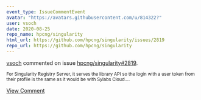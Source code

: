 ```yaml
---
event_type: IssueCommentEvent
avatar: "https://avatars.githubusercontent.com/u/814322?"
user: vsoch
date: 2020-08-25
repo_name: hpcng/singularity
html_url: https://github.com/hpcng/singularity/issues/2819
repo_url: https://github.com/hpcng/singularity
---
```


<a href='https://github.com/vsoch' target='_blank'>vsoch</a> commented on issue <a href='https://github.com/hpcng/singularity/issues/2819' target='_blank'>hpcng/singularity#2819</a>.

<small>For Singularity Registry Server, it serves the library API so the login with a user token from their profile is the same as it would be with Sylabs Cloud....</small>

<a href='https://github.com/hpcng/singularity/issues/2819' target='_blank'>View Comment</a>